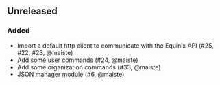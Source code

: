## Unreleased

### Added

- Import a default http client to communicate with the Equinix API (#25, #22, #23, @maiste)
- Add some user commands (#24, @maiste)
- Add some organization commands (#33, @maiste)
- JSON manager module (#6, @maiste)
